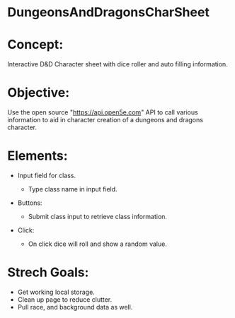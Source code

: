 # DungeonsAndDragonsCharSheet

# Concept: 
Interactive D&amp;D Character sheet with dice roller and auto filling information.

# Objective:
Use the open source "https://api.open5e.com" API to call various information to aid in character creation of a dungeons and dragons character.

# Elements: 
  * Input field for class.
    * Type class name in input field.

* Buttons: 
  * Submit class input to retrieve class information.

* Click:
  * On click dice will roll and show a random value.

# Strech Goals:
  * Get working local storage.
  * Clean up page to reduce clutter.
  * Pull race, and background data as well.